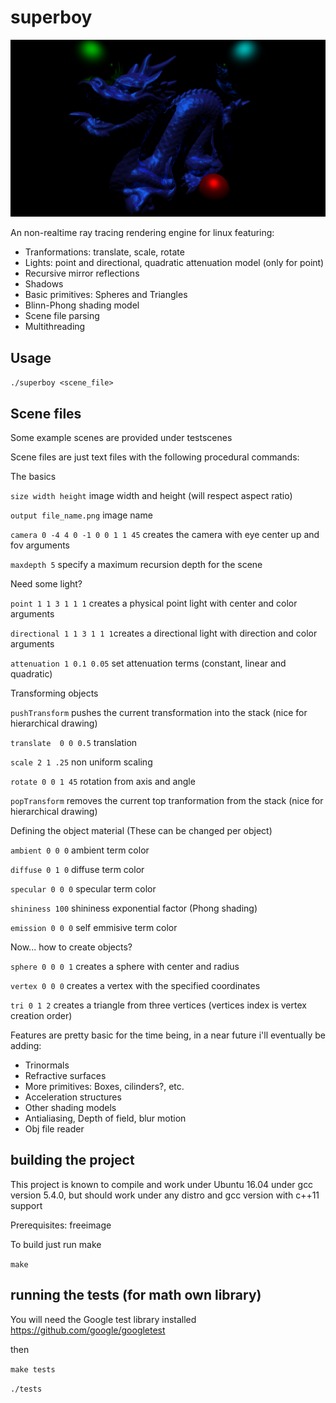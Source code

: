 # superboy

![stanford dragon and spheres](https://github.com/blroot/superboy/blob/master/readme.png)

An non-realtime ray tracing rendering engine for linux featuring:
- Tranformations: translate, scale, rotate
- Lights: point and directional, quadratic attenuation model (only for point)
- Recursive mirror reflections
- Shadows
- Basic primitives: Spheres and Triangles
- Blinn-Phong shading model
- Scene file parsing
- Multithreading

## Usage
`./superboy <scene_file>`

## Scene files

Some example scenes are provided under testscenes

Scene files are just text files with the following procedural commands:

The basics

`size width height` image width and height (will respect aspect ratio)

`output file_name.png` image name

`camera 0 -4 4 0 -1 0 0 1 1 45` creates the camera with eye center up and fov arguments

`maxdepth 5` specify a maximum recursion depth for the scene 

Need some light?

`point 1 1 3 1 1 1` creates a physical point light with center and color arguments

`directional 1 1 3 1 1 1`creates a directional light with direction and color arguments

`attenuation 1 0.1 0.05` set attenuation terms (constant, linear and quadratic)

Transforming objects

`pushTransform` pushes the current transformation into the stack (nice for hierarchical drawing)

`translate  0 0 0.5` translation

`scale 2 1 .25` non uniform scaling

`rotate 0 0 1 45` rotation from axis and angle

`popTransform` removes the current top tranformation from the stack (nice for hierarchical drawing)

Defining the object material (These can be changed per object)

`ambient 0 0 0` ambient term color

`diffuse 0 1 0` diffuse term color

`specular 0 0 0` specular term color

`shininess 100` shininess exponential factor (Phong shading)

`emission 0 0 0` self emmisive term color

Now... how to create objects?

`sphere 0 0 0 1` creates a sphere with center and radius

`vertex 0 0 0` creates a vertex with the specified coordinates

`tri 0 1 2` creates a triangle from three vertices (vertices index is vertex creation order)


Features are pretty basic for the time being, in a near future i'll eventually be adding:
- Trinormals
- Refractive surfaces
- More primitives: Boxes, cilinders?, etc.
- Acceleration structures
- Other shading models
- Antialiasing, Depth of field, blur motion
- Obj file reader

## building the project
This project is known to compile and work under Ubuntu 16.04 under gcc version 5.4.0, but should work under any distro and gcc version with c++11 support

Prerequisites: freeimage

To build just run make

`make`

## running the tests (for math own library)
You will need the Google test library installed
https://github.com/google/googletest

then 

`make tests`

`./tests`
